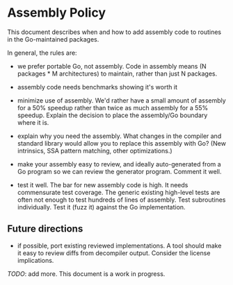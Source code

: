 # Assembly Policy

This document describes when and how to add assembly code to routines in the Go-maintained packages.

In general, the rules are:

* we prefer portable Go, not assembly. Code in assembly means (N packages * M architectures) to maintain, rather than just N packages.

* assembly code needs benchmarks showing it's worth it

* minimize use of assembly. We'd rather have a small amount of assembly for a 50% speedup rather than twice as much assembly for a 55% speedup. Explain the decision to place the assembly/Go boundary where it is.

* explain why you need the assembly. What changes in the compiler and standard library would allow you to replace this assembly with Go? (New intrinsics, SSA pattern matching, other optimizations.)

* make your assembly easy to review, and ideally auto-generated from a Go program so we can review the generator program. Comment it well.

* test it well. The bar for new assembly code is high. It needs commensurate test coverage. The generic existing high-level tests are often not enough to test hundreds of lines of assembly. Test subroutines individually. Test it (fuzz it) against the Go implementation.

## Future directions

* if possible, port existing reviewed implementations. A tool should make it easy to review diffs from decompiler output. Consider the license implications.

*TODO*: add more. This document is a work in progress.